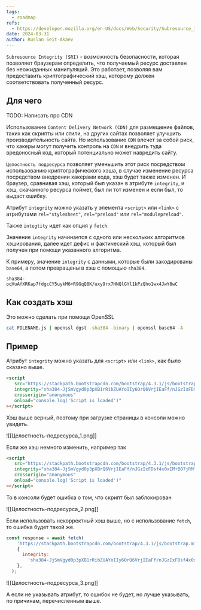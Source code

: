 ```yaml
---
tags:
  - roadmap
refs:
  - https://developer.mozilla.org/en-US/docs/Web/Security/Subresource_Integrity
date: 2024-03-31
author: Ruslan Seit-Akaev
---
```


`Subresource Integrity (SRI)` - возможность безопасности, которая позволяет браузерам определить, что получаемый ресурс доставлен без неожиданных манипуляций. Это работает, позволяя вам предоставить криптографический хэш, которому должен соответствовать полученный ресурс.

## Для чего

TODO: Написать про CDN

Использование `Content Delivery Network (CDN)` для размещение файлов, таких как скрипты или стили, на других сайтах позволяет улучшить производительность сайта. Но использование `CDN` влечет за собой риск, что хакеры могут получить контроль на `CDN` и внедрить туда вредоносный код, который потенциально может навредить сайту.

`Целостность подресурса` позволяет уменьшить этот риск посредством использованию криптографического хэша, в случае изменение ресурса посредством внедрении хакерами кода, хэш будет также изменен. И браузер, сравнивая хэш, который был указан в атрибуте `integrity`, и хэш, скачанного ресурса поймет, был ли тот изменен и если был, то выдаст ошибку.

Атрибут `integrity` можно указать у элемента `<script>` или `<link>` с атрибутами `rel="stylesheet"`, `rel="preload"` или `rel="modulepreload"`.

Также `integtity` идет как опция у `fetch`.

Значение `integrity` начинается с одного или нескольких алгоритмов хэширования, далее идет дефис и фактический хэш, который был получен при помощи указанного алгоритма.

К примеру, значение `integrity` с данными, которые были закодированы `base64`, а потом превращены в хэш с помощью `sha384`.

```
sha384-oqVuAfXRKap7fdgcCY5uykM6+R9GqQ8K/uxy9rx7HNQlGYl1kPzQho1wx4JwY8wC
```

## Как создать хэш

Это можно сделать при помощи OpenSSL

```bash
cat FILENAME.js | openssl dgst -sha384 -binary | openssl base64 -A
```

## Пример

Атрибут `integrity` можно указать для `<script>` или `<link>`, как было сказано выше.

```html
<script
   src="https://stackpath.bootstrapcdn.com/bootstrap/4.3.1/js/bootstrap.min.js"
   integrity="sha384-JjSmVgyd0p3pXB1rRibZUAYoIIy6OrQ6VrjIEaFf/nJGzIxFDsf4x0xIM+B07jRM"
   crossorigin="anonymous"
   onload="console.log('Script is loaded')"
></script>
```

Хэш выше верный, поэтому при загрузке страницы в консоли можно увидеть.

![[Целостность-подресурса_1.png]]

Если же хэш немного изменить, например так

```html
<script
   src="https://stackpath.bootstrapcdn.com/bootstrap/4.3.1/js/bootstrap.min.js"
   integrity="sha384-JjSmVgyd0p3pXBrQ6VrjIEaFf/nJGzIxFDsf4x0xIM+B07jRM"
   crossorigin="anonymous"
   onload="console.log('Script is loaded')"
></script>
```

То в консоли будет ошибка о том, что скрипт был заблокирован

![[Целостность-подресурса_2.png]]

Если использовать некорректный хэш выше, но с использование `fetch`, то ошибка будет такой же.

```js
const response = await fetch(
    'https://stackpath.bootstrapcdn.com/bootstrap/4.3.1/js/bootstrap.min.js',
    {
      integrity:
        'sha384-JjSmVgyd0p3pXB1rRibZUAYoIIy6OrQ6VrjIEaFf/nJGzIxFDsf4x0xIM+B07jRM',
    },
  );
```

![[Целостность-подресурса_3.png]]

А если не указывать атрибут, то ошибок не будет, но лучше указывать, по причинам, перечисленным выше.